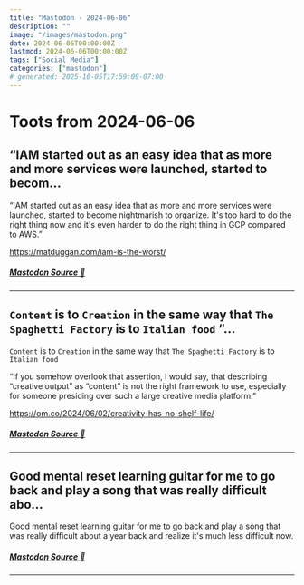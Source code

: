 ```yaml
---
title: "Mastodon - 2024-06-06"
description: ""
image: "/images/mastodon.png"
date: 2024-06-06T00:00:00Z
lastmod: 2024-06-06T00:00:00Z
tags: ["Social Media"]
categories: ["mastodon"]
# generated: 2025-10-05T17:59:09-07:00
---
```


# Toots from 2024-06-06

## “IAM started out as an easy idea that as more and more services were launched, started to becom...

“IAM started out as an easy idea that as more and more services were launched, started to become nightmarish to organize. It's too hard to do the right thing now and it's even harder to do the right thing in GCP compared to AWS.”

<https://matduggan.com/iam-is-the-worst/>

##### [Mastodon Source 🐘](https://hachyderm.io/@mweagle/112567646467220092)

---

## `Content` is to `Creation` in the same way that `The Spaghetti Factory` is to `Italian food`  “...

`Content` is to `Creation` in the same way that `The Spaghetti Factory` is to `Italian food`

“If you somehow overlook that assertion, I would say, that describing “creative output” as “content” is not the right framework to use, especially for someone presiding over such a large creative media platform.”

<https://om.co/2024/06/02/creativity-has-no-shelf-life/>

##### [Mastodon Source 🐘](https://hachyderm.io/@mweagle/112567454683873032)

---

## Good mental reset learning guitar for me to go back and play a song that was really difficult abo...

Good mental reset learning guitar for me to go back and play a song that was really difficult about a year back and realize it's much less difficult now.

##### [Mastodon Source 🐘](https://hachyderm.io/@mweagle/112566969264828030)

---

